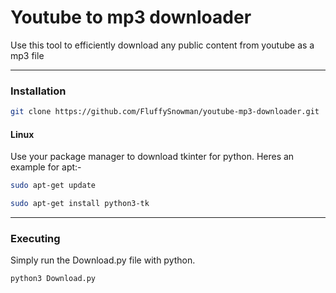 # Youtube to mp3 downloader

Use this tool to efficiently download any public content from youtube as a mp3 file

<hr>

### Installation

```bash
git clone https://github.com/FluffySnowman/youtube-mp3-downloader.git
```

#### Linux

Use your package manager to download tkinter for python. Heres an example for apt:-

```bash
sudo apt-get update

sudo apt-get install python3-tk
```

<hr>

### Executing

Simply run the Download.py file with python.

```bash
python3 Download.py
```